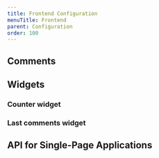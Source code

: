 ```yaml
---
title: Frontend Configuration
menuTitle: Frontend
parent: Configuration
order: 100
---
```


## Comments

## Widgets

### Counter widget

### Last comments widget

## API for Single-Page Applications

